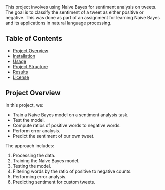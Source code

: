 This project involves using Naive Bayes for sentiment analysis on tweets. The goal is to classify the sentiment of a tweet as either positive or negative. This was done as part of an assignment for learning Naive Bayes and its applications in natural language processing.

## Table of Contents
- [Project Overview](#project-overview)
- [Installation](#installation)
- [Usage](#usage)
- [Project Structure](#project-structure)
- [Results](#results)
- [License](#license)

## Project Overview

In this project, we:
- Train a Naive Bayes model on a sentiment analysis task.
- Test the model.
- Compute ratios of positive words to negative words.
- Perform error analysis.
- Predict the sentiment of our own tweet.

The approach includes:
1. Processing the data.
2. Training the Naive Bayes model.
3. Testing the model.
4. Filtering words by the ratio of positive to negative counts.
5. Performing error analysis.
6. Predicting sentiment for custom tweets.
